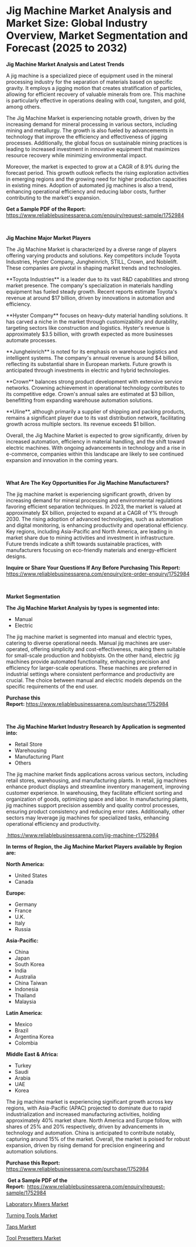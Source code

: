 <p><h1>Jig Machine Market Analysis and Market Size: Global Industry Overview, Market Segmentation and Forecast (2025 to 2032)</h1></p><p><strong>Jig Machine Market Analysis and Latest Trends</strong></p>
<p><p>A jig machine is a specialized piece of equipment used in the mineral processing industry for the separation of materials based on specific gravity. It employs a jigging motion that creates stratification of particles, allowing for efficient recovery of valuable minerals from ore. This machine is particularly effective in operations dealing with coal, tungsten, and gold, among others.</p><p>The Jig Machine Market is experiencing notable growth, driven by the increasing demand for mineral processing in various sectors, including mining and metallurgy. The growth is also fueled by advancements in technology that improve the efficiency and effectiveness of jigging processes. Additionally, the global focus on sustainable mining practices is leading to increased investment in innovative equipment that maximizes resource recovery while minimizing environmental impact.</p><p>Moreover, the market is expected to grow at a CAGR of 8.9% during the forecast period. This growth outlook reflects the rising exploration activities in emerging regions and the growing need for higher production capacities in existing mines. Adoption of automated jig machines is also a trend, enhancing operational efficiency and reducing labor costs, further contributing to the market's expansion.</p></p>
<p><strong>Get a Sample PDF of the Report:&nbsp;</strong> <a href="https://www.reliablebusinessarena.com/enquiry/request-sample/1752984?utm_campaign=2185&utm_medium=2&utm_source=Github&utm_content=ia&utm_term=10042025&utm_id=jig-machine">https://www.reliablebusinessarena.com/enquiry/request-sample/1752984</a></p>
<p>&nbsp;</p>
<p><strong>Jig Machine Major Market Players</strong></p>
<p><p>The Jig Machine Market is characterized by a diverse range of players offering varying products and solutions. Key competitors include Toyota Industries, Hyster Company, Jungheinrich, STILL, Crown, and Noblelift. These companies are pivotal in shaping market trends and technologies.</p><p>**Toyota Industries** is a leader due to its vast R&D capabilities and strong market presence. The company's specialization in materials handling equipment has fueled steady growth. Recent reports estimate Toyota's revenue at around $17 billion, driven by innovations in automation and efficiency.</p><p>**Hyster Company** focuses on heavy-duty material handling solutions. It has carved a niche in the market through customizability and durability, targeting sectors like construction and logistics. Hyster's revenue is approximately $3.5 billion, with growth expected as more businesses automate processes.</p><p>**Jungheinrich** is noted for its emphasis on warehouse logistics and intelligent systems. The company's annual revenue is around $4 billion, reflecting its substantial share in European markets. Future growth is anticipated through investments in electric and hybrid technologies.</p><p>**Crown** balances strong product development with extensive service networks. Crowning achievement in operational technology contributes to its competitive edge. Crown's annual sales are estimated at $3 billion, benefitting from expanding warehouse automation solutions.</p><p>**Uline**, although primarily a supplier of shipping and packing products, remains a significant player due to its vast distribution network, facilitating growth across multiple sectors. Its revenue exceeds $1 billion.</p><p>Overall, the Jig Machine Market is expected to grow significantly, driven by increased automation, efficiency in material handling, and the shift toward electric machines. With ongoing advancements in technology and a rise in e-commerce, companies within this landscape are likely to see continued expansion and innovation in the coming years.</p></p>
<p>&nbsp;</p>
<p><strong>What Are The Key Opportunities For Jig Machine Manufacturers?</strong></p>
<p><p>The jig machine market is experiencing significant growth, driven by increasing demand for mineral processing and environmental regulations favoring efficient separation techniques. In 2023, the market is valued at approximately $X billion, projected to expand at a CAGR of Y% through 2030. The rising adoption of advanced technologies, such as automation and digital monitoring, is enhancing productivity and operational efficiency. Key regions, including Asia-Pacific and North America, are leading in market share due to mining activities and investment in infrastructure. Future trends indicate a shift towards sustainable practices, with manufacturers focusing on eco-friendly materials and energy-efficient designs.</p></p>
<p><strong>Inquire or Share Your Questions If Any Before Purchasing This Report:</strong> <a href="https://www.reliablebusinessarena.com/enquiry/pre-order-enquiry/1752984?utm_campaign=2185&utm_medium=2&utm_source=Github&utm_content=ia&utm_term=10042025&utm_id=jig-machine">https://www.reliablebusinessarena.com/enquiry/pre-order-enquiry/1752984</a></p>
<p>&nbsp;</p>
<p><strong>Market Segmentation</strong></p>
<p><strong>The Jig Machine Market Analysis by types is segmented into:</strong></p>
<p><ul><li>Manual</li><li>Electric</li></ul></p>
<p><p>The jig machine market is segmented into manual and electric types, catering to diverse operational needs. Manual jig machines are user-operated, offering simplicity and cost-effectiveness, making them suitable for small-scale production and hobbyists. On the other hand, electric jig machines provide automated functionality, enhancing precision and efficiency for larger-scale operations. These machines are preferred in industrial settings where consistent performance and productivity are crucial. The choice between manual and electric models depends on the specific requirements of the end user.</p></p>
<p><strong>Purchase this Report:&nbsp;</strong><a href="https://www.reliablebusinessarena.com/purchase/1752984?utm_campaign=2185&utm_medium=2&utm_source=Github&utm_content=ia&utm_term=10042025&utm_id=jig-machine">https://www.reliablebusinessarena.com/purchase/1752984</a></p>
<p>&nbsp;</p>
<p><strong>The Jig Machine Market Industry Research by Application is segmented into:</strong></p>
<p><ul><li>Retail Store</li><li>Warehousing</li><li>Manufacturing Plant</li><li>Others</li></ul></p>
<p><p>The jig machine market finds applications across various sectors, including retail stores, warehousing, and manufacturing plants. In retail, jig machines enhance product displays and streamline inventory management, improving customer experience. In warehousing, they facilitate efficient sorting and organization of goods, optimizing space and labor. In manufacturing plants, jig machines support precision assembly and quality control processes, ensuring product consistency and reducing error rates. Additionally, other sectors may leverage jig machines for specialized tasks, enhancing operational efficiency and productivity.</p></p>
<p><a href="https://www.reliablebusinessarena.com/jig-machine-r1752984?utm_campaign=2185&utm_medium=2&utm_source=Github&utm_content=ia&utm_term=10042025&utm_id=jig-machine">&nbsp;https://www.reliablebusinessarena.com/jig-machine-r1752984</a></p>
<p><strong>In terms of Region, the Jig Machine Market Players available by Region are:</strong></p>
<p>
    <p> <strong> North America: </strong>
        <ul>
            <li>United States</li>
            <li>Canada</li>
        </ul>
        </p> 
    <p> <strong> Europe: </strong>
        <ul>
            <li>Germany</li>
            <li>France</li>
            <li>U.K.</li>
            <li>Italy</li>
            <li>Russia</li>
        </ul>
        </p> 
    <p> <strong> Asia-Pacific: </strong>
        <ul>
            <li>China</li>
            <li>Japan</li>
            <li>South Korea</li>
            <li>India</li>
            <li>Australia</li>
            <li>China Taiwan</li>
            <li>Indonesia</li>
            <li>Thailand</li>
            <li>Malaysia</li>
        </ul>
        </p> 
    <p> <strong> Latin America: </strong>
        <ul>
            <li>Mexico</li>
            <li>Brazil</li>
            <li>Argentina Korea</li>
            <li>Colombia</li>
        </ul>
        </p> 
    <p> <strong> Middle East & Africa: </strong>
        <ul>
            <li>Turkey</li>
            <li>Saudi</li>
            <li>Arabia</li>
            <li>UAE</li>
            <li>Korea</li>
        </ul>
    </p>
    </p>
<p><p>The jig machine market is experiencing significant growth across key regions, with Asia-Pacific (APAC) projected to dominate due to rapid industrialization and increased manufacturing activities, holding approximately 40% market share. North America and Europe follow, with shares of 25% and 20% respectively, driven by advancements in technology and automation. China is anticipated to contribute notably, capturing around 15% of the market. Overall, the market is poised for robust expansion, driven by rising demand for precision engineering and automation solutions.</p></p>
<p><strong>Purchase this Report: </strong><a href="https://www.reliablebusinessarena.com/purchase/1752984?utm_campaign=2185&utm_medium=2&utm_source=Github&utm_content=ia&utm_term=10042025&utm_id=jig-machine">https://www.reliablebusinessarena.com/purchase/1752984</a></p>
<p>&nbsp;<strong>Get a Sample PDF of the Report:&nbsp;&nbsp;</strong><a href="https://www.reliablebusinessarena.com/enquiry/request-sample/1752984?utm_campaign=2185&utm_medium=2&utm_source=Github&utm_content=ia&utm_term=10042025&utm_id=jig-machine">https://www.reliablebusinessarena.com/enquiry/request-sample/1752984</a></p>
<p><strong></strong></p>
<p><p><a href="https://github.com/mriwacraane/Market-Research-Report-List-1/blob/main/laboratory-mixers-market.md?utm_campaign=2185&utm_medium=2&utm_source=Github&utm_content=ia&utm_term=10042025&utm_id=jig-machine">Laboratory Mixers Market</a></p><p><a href="https://github.com/semiensamuel72378/Market-Research-Report-List-1/blob/main/turning-tools-market.md?utm_campaign=2185&utm_medium=2&utm_source=Github&utm_content=ia&utm_term=10042025&utm_id=jig-machine">Turning Tools Market</a></p><p><a href="https://github.com/benhaeneye/Market-Research-Report-List-1/blob/main/taps-market.md?utm_campaign=2185&utm_medium=2&utm_source=Github&utm_content=ia&utm_term=10042025&utm_id=jig-machine">Taps Market</a></p><p><a href="https://github.com/chikenmhamdi/Market-Research-Report-List-1/blob/main/tool-presetters-market.md?utm_campaign=2185&utm_medium=2&utm_source=Github&utm_content=ia&utm_term=10042025&utm_id=jig-machine">Tool Presetters Market</a></p></p>